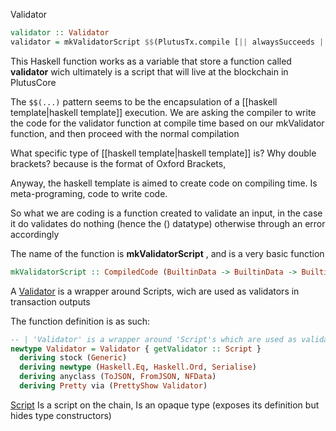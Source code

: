 Validator

``` haskell
validator :: Validator
validator = mkValidatorScript $$(PlutusTx.compile [|| alwaysSucceeds ||])  --2nd example change this to alwaysFails
```

This Haskell function works as a variable that store a function called **validator** wich ultimately is a script that will live at the blockchain in PlutusCore

The `$$(...)`  pattern seems to be the encapsulation of a  [[haskell template|haskell template]] execution. 
  We are asking the compiler to write the code for the validator function at compile time based on our mkValidator function, and then proceed with the normal compilation

What specific type of [[haskell template|haskell template]] is? 
	Why double brackets? because is the format of Oxford Brackets, 

Anyway, the haskell template is aimed to create code on compiling time. Is meta-programing, code to write code.

So what we are coding is a function created to validate an input, in the case it do validates do nothing (hence the () datatype) otherwise through an error accordingly

The name of the function is **mkValidatorScript** , and is a very basic function  

```haskell
mkValidatorScript :: CompiledCode (BuiltinData -> BuiltinData -> BuiltinData -> ()) -> Validator
```

A [Validator](https://playground.plutus.iohkdev.io/doc/haddock/plutus-ledger-api/html/Plutus-V1-Ledger-Scripts.html#t:Validator) is a wrapper around Scripts, wich are used as validators in transaction outputs

The function definition is as such:
```haskell
-- | 'Validator' is a wrapper around 'Script's which are used as validators in transaction outputs.
newtype Validator = Validator { getValidator :: Script }
  deriving stock (Generic)
  deriving newtype (Haskell.Eq, Haskell.Ord, Serialise)
  deriving anyclass (ToJSON, FromJSON, NFData)
  deriving Pretty via (PrettyShow Validator)
```

[Script](https://playground.plutus.iohkdev.io/doc/haddock/plutus-ledger-api/html/Plutus-V1-Ledger-Scripts.html#t:Script) 
Is a script on the chain, Is an opaque type (exposes its definition but hides type constructors) 